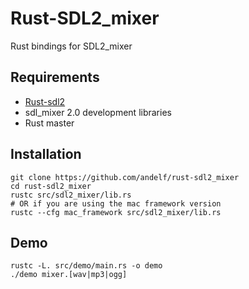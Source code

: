 Rust-SDL2_mixer
===============

Rust bindings for SDL2_mixer

Requirements
------------

* [Rust-sdl2](https://github.com/AngryLawyer/rust-sdl2)
* sdl_mixer 2.0 development libraries
* Rust master

Installation
------------

```
git clone https://github.com/andelf/rust-sdl2_mixer
cd rust-sdl2_mixer
rustc src/sdl2_mixer/lib.rs
# OR if you are using the mac framework version
rustc --cfg mac_framework src/sdl2_mixer/lib.rs
```

Demo
----

```
rustc -L. src/demo/main.rs -o demo
./demo mixer.[wav|mp3|ogg]
```
